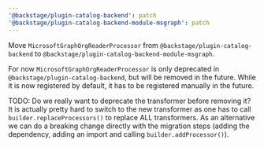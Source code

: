```yaml
---
'@backstage/plugin-catalog-backend': patch
'@backstage/plugin-catalog-backend-module-msgraph': patch
---
```


Move `MicrosoftGraphOrgReaderProcessor` from `@backstage/plugin-catalog-backend`
to `@backstage/plugin-catalog-backend-module-msgraph`.

For now `MicrosoftGraphOrgReaderProcessor` is only deprecated in
`@backstage/plugin-catalog-backend`, but will be removed in the future. While it
is now registered by default, it has to be registered manually in the future.

TODO: Do we really want to deprecate the transformer before removing it?
It is actually pretty hard to switch to the new transformer as one has to call
`builder.replaceProcessors()` to replace ALL transformers.
As an alternative we can do a breaking change directly with the migration steps
(adding the dependency, adding an import and calling `builder.addProcessor()`).
